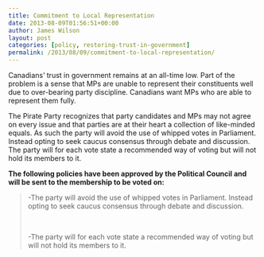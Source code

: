 ```yaml
---
title: Commitment to Local Representation
date: 2013-08-09T01:56:51+00:00
author: James Wilson
layout: post
categories: [policy, restoring-trust-in-government]
permalink: /2013/08/09/commitment-to-local-representation/
---
```

Canadians&#8217; trust in government remains at an all-time low. Part of the problem is a sense that MPs are unable to represent their constituents well due to over-bearing party discipline. Canadians want MPs who are able to represent them fully.

The Pirate Party recognizes that party candidates and MPs may not agree on every issue and that parties are at their heart a collection of like-minded equals. As such the party will avoid the use of whipped votes in Parliament. Instead opting to seek caucus consensus through debate and discussion. The party will for each vote state a recommended way of voting but will not hold its members to it.

**The following policies have been approved by the Political Council and will be sent to the membership to be voted on:**

> -The party will avoid the use of whipped votes in Parliament. Instead opting to seek caucus consensus through debate and discussion.
> 
> &nbsp;
> 
> -The party will for each vote state a recommended way of voting but will not hold its members to it.